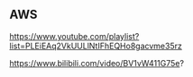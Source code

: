 ## AWS
https://www.youtube.com/playlist?list=PLEiEAq2VkUULlNtIFhEQHo8gacvme35rz

https://www.bilibili.com/video/BV1vW411G75e?
